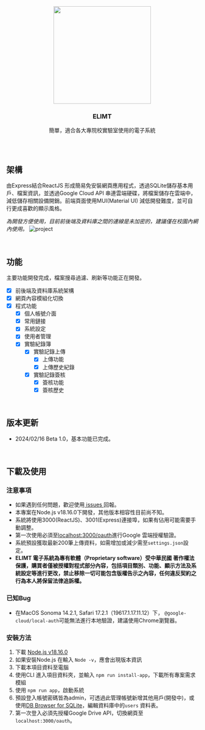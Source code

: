<div align=center>
  <img width =256 src="https://github.com/JRay9487/Electrical-laboratory-Notebook/assets/65828051/d791f893-5773-4dd9-b2ad-94e0f721e5b8"/>
  <h3>ELIMT</h3>
  <p>簡單，適合各大專院校實驗室使用的電子系統</p>
  <br><br>

</div>



## 架構 
  由Express結合ReactJS 形成簡易免安裝網頁應用程式，透過SQLite儲存基本用戶、檔案資訊，並透過Google Cloud API 串連雲端硬碟，將檔案儲存在雲端中，減低儲存相關設備開銷。前端頁面使用MUI(Material UI) 減低開發難度，並可自行更成喜歡的顯示風格。

  
  *為開發方便使用，目前前後端及資料庫之間的連線是未加密的，建議僅在校園內網內使用。*
  ![project](https://github.com/JRay9487/Electrical-laboratory-Notebook/assets/65828051/987ebe11-90a0-4d03-b816-3cd93b66f3bd)

<div>
  <br>
</div>

## 功能
  主要功能開發完成，檔案搜尋過濾、刷新等功能正在開發。
  
  - [x] 前後端及資料庫系統架構
  - [x] 網頁內容模組化切換
  - [x] 程式功能
    - [x] 個人帳號介面
    - [x] 常用鏈接
    - [x] 系統設定
    - [x] 使用者管理
    - [x] 實驗紀錄簿
      - [x] 實驗記錄上傳
        - [x] 上傳功能
        - [x] 上傳歷史紀錄
      - [x] 實驗記錄簽核
        - [x] 簽核功能
        - [x] 簽核歷史

<div>
  <br>
</div>
    
## 版本更新
*   2024/02/16 Beta 1.0，基本功能已完成。

<div>
  <br>
</div>

## 下載及使用
  ### 注意事項
  * 如果遇到任何問題，歡迎使用[ issues ](https://github.com/JRay9487/ELIMT/issues)回報。
  * 本專案在Node.js v18.16.0下開發，其他版本相容性目前尚不知。
  * 系統將使用3000(ReactJS)、3001(Express)連接埠，如果有佔用可能需要手動調整。
  * 第一次使用必須至[localhost:3000/oauth](localhost:3000/oauth)進行Google 雲端授權驗證。
  * 系統預設獲取最新200筆上傳資料，如需增加或減少需至`settings.json`設定。
  * **ELIMT 電子系統為專有軟體（Proprietary software）受中華民國 著作權法保護，購買者僅被授權對程式部分內容，包括項目類別、功能、顯示方法及系統設定等進行更改，禁止移除一切可能包含版權告示之內容，任何違反契約之行為本人將保留法律追訴權。**


  ### 已知Bug
  * 在MacOS Sonoma 14.2.1, Safari 17.2.1（19617.1.17.11.12）下， ```@google-cloud/local-auth```可能無法進行本地驗證，建議使用Chrome瀏覽器。


  ### 安裝方法
  1. 下載 [Node.js v18.16.0](https://nodejs.org/en)
  2. 如果安裝Node.js 在輸入 ```Node -v```，應會出現版本資訊 
  3. 下載本項目資料至電腦
  4. 使用CLI 進入項目資料夾，並輸入 ```npm run install-app```，下載所有專案需求模組
  5. 使用 ```npm run app```，啟動系統
  6. 預設登入帳號密碼皆為admin，可透過此管理帳號新增其他用戶(開發中)，或使用[DB Browser for SQLite](https://sqlitebrowser.org/)，編輯資料庫中的`users` 資料表。
  7. 第一次登入必須先授權Google Drive API，切換網頁至```localhost:3000/oauth```。


